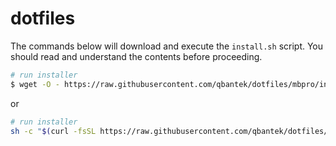 # dotfiles



The commands below will download and execute the `install.sh` script. You should
read and understand the contents before proceeding.

```bash
# run installer
$ wget -O - https://raw.githubusercontent.com/qbantek/dotfiles/mbpro/install.sh | bash
```

or

```bash
# run installer
sh -c "$(curl -fsSL https://raw.githubusercontent.com/qbantek/dotfiles/mbpro/install.sh)"
```
